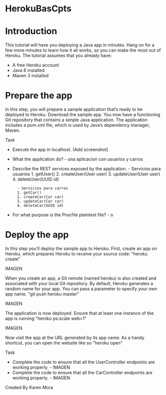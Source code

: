 # HerokuBasCpts

# Introduction
This tutorial will have you deploying a Java app in minutes. Hang on for a few more minutes to learn how it all works, so you can make the most out of Heroku. The tutorial assumes that you already have:
- A free Heroku account
- Java 8 installed
- Maven 3 installed

# Prepare the app
In this step, you will prepare a sample application that’s ready to be deployed to Heroku. Download the sample app. You now have a functioning Git repository that contains a simple Java application. The application includes a pom.xml file, which is used by Java’s dependency manager, Maven.

Task
- Execute the app in localhost. (Add screenshot)
- What the application do?
		- una aplicacion con usuarios y carros
- Describe the REST services exposed by the application.
		- Servicios para usuarios
		1. getUser()
		2. createUser(User user)
		3. updateUser(User user)
		4. deleteUser(UUID id)

		- Servicios para carros
		1. getCar()
		2. createCar(Car car)
		3. updateCar(Car car)
		4. deleteCar(UUID id)


- For what purpose is the Procfile plaintext file? 
		- o

# Deploy the app

In this step you’ll deploy the sample app to Heroku. First, create an app on Heroku, which prepares Heroku to receive your source code: "heroku create"
 
IMAGEN

When you create an app, a Git remote (named heroku) is also created and associated with your local Git repository. By default, Heroku generates a random name for your app. You can pass a parameter to specify your own app name. "git push heroku master"

IMAGEN

The application is now deployed. Ensure that at least one instance of the app is running "heroku ps:scale web=1"

IMAGEN

Now visit the app at the URL generated by its app name. As a handy shortcut, you can open the website like so "heroku open"

Task
- Complete the code to ensure that all the UserController endpoints are working properly.
		- IMAGEN
- Complete the code to ensure that all the CarController endpoints are working properly.
		- IMAGEN



Created By Karen Mora















